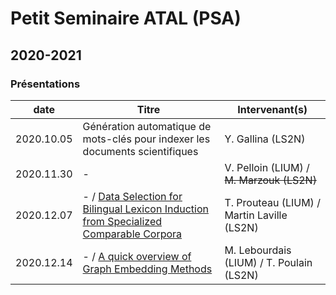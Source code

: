 # Petit Seminaire ATAL (PSA)

## 2020-2021

### Présentations

| date       | Titre         | Intervenant(s) |
| ---------- | ------------- | ----------- | 
| 2020.10.05 | Génération automatique de mots-clés pour indexer les documents scientifiques | Y. Gallina (LS2N) |
| 2020.11.30 | - | V. Pelloin (LIUM) / ~~M. Marzouk (LS2N)~~ |
| 2020.12.07 | - / [Data Selection for Bilingual Lexicon Induction from Specialized Comparable Corpora](talks/2020.12.07.laville.pdf) | T. Prouteau (LIUM)  /  Martin Laville (LS2N) |
| 2020.12.14 | - / [A quick overview of Graph Embedding Methods](talks/2020.12.14.poulain.pdf) | M. Lebourdais (LIUM)  /  T. Poulain (LS2N) |

